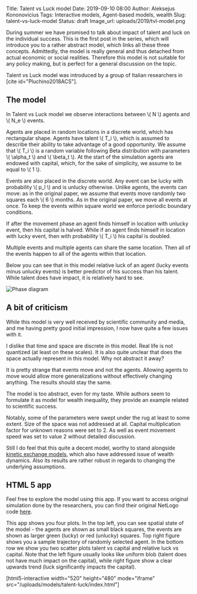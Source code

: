 Title: Talent vs Luck model
Date: 2019-09-10 08:00
Author: Aleksejus Kononovicius
Tags: Interactive models, Agent-based models, wealth
Slug: talent-vs-luck-model
Status: draft
Image_url: uploads/2019/tvl-model.png

During summer we have promised to talk about impact of talent and luck on the
individual success. This is the first post in the series, which will introduce
you to a rather abstract model, which links all these three concepts.
Admittedly, the model is really general and thus detached from actual economic
or social realities. Therefore this model is not suitable for any policy making,
but is perfect for a general discussion on the topic.

Talent vs Luck model was introduced by a group of Italian researchers in
[cite id="Pluchino2018ACS"].<!--more-->

## The model

In Talent vs Luck model we observe interactions between \\\( N \\\) agents and
\\\( N\_e \\\) events.

Agents are placed in random locations in a discrete world, which has rectangular
shape. Agents have talent \\\( T\_i \\\), which is assumed to describe their
ability to take advantage of a good opportunity. We assume that \\\( T\_i \\\)
is a random variable following Beta distribution with parameters \\\( \alpha\_t \\\)
and \\\( \beta\_t \\\). At the start of the simulation agents are endowed with
capital, which, for the sake of simplicity, we assume to be equal to
\\\( 1 \\\).

Events are also placed in the discrete world. Any event can be lucky with
probability \\\( p\_l \\\) and is unlucky otherwise. Unlike agents, the events
can move: as in the original paper, we assume that events move randomly two
squares each \\\( 6 \\\) months. As in the original paper, we move all events at
once. To keep the events within square world we enforce periodic boundary
conditions.

If after the movement phase an agent finds himself in location with unlucky
event, then his capital is halved. While if an agent finds himself in location
with lucky event, then with probability \\\( T\_i \\\) his capital is doubled.

Multiple events and multiple agents can share the same location. Then all of the
events happen to all of the agents within that location.

Below you can see that in this model relative luck of an agent (lucky
events minus unlucky events) is better predictor of his success than his talent.
While talent does have impact, it is relatively hard to see.

![Phase diagram](/uploads/2019/tvl-model.png "Results of a random simulation,
which uses the default parameters.")

## A bit of criticism

While this model is very well received by scientific community and media, and
me having pretty good initial impression, I now have quite a few issues with it.

I dislike that time and space are discrete in this model. Real life is not
quantized (at least on these scales). It is also quite unclear that does the
space actually represent in this model. Why not abstract it away?

It is pretty strange that events move and not the agents. Allowing agents to
move would allow more generalizations without effectively changing anything. The
results should stay the same.

The model is too abstract, even for my taste. While authors seem to formulate it
as model for wealth inequality, they provide an example related to scientific
success.

Notably, some of the parameters were swept under the rug at least to some
extent. Size of the space was not addressed at all. Capital multiplication
factor for unknown reasons were set to 2. As well as event movement speed was
set to value 2 without detailed discussion.

Still I do feel that this quite a decent model, worthy to stand alongside
[kinetic exchange models](/tag/kinetic-models/), which also have addressed issue
of wealth dynamics. Also its results are rather robust in regards to changing
the underlying assumptions.

## HTML 5 app

Feel free to explore the model using this app. If you want to access original
simulation done by the researchers, you can find their original NetLogo code
[here](https://www.comses.net/codebases/199a298b-fe95-473e-ad39-0fd69b5ff61c/releases/1.0.0/).

This app shows you four plots. In the top left, you can see spatial state of the
model - the agents are shown as small black squares, the events are shown as
larger green (lucky) or red (unlucky) squares. Top right figure shows you a
sample trajectory of randomly selected agent. In the bottom row we show you
two scatter plots talent vs capital and relative luck vs capital. Note that the
left figure usually looks like uniform blob (talent does not have much impact
on the capital), while right figure show a clear upwards trend (luck
significantly impacts the capital).

[html5-interactive width="520" height="480" mode="iframe"
src="/uploads/models/talent-luck/index.html"]
